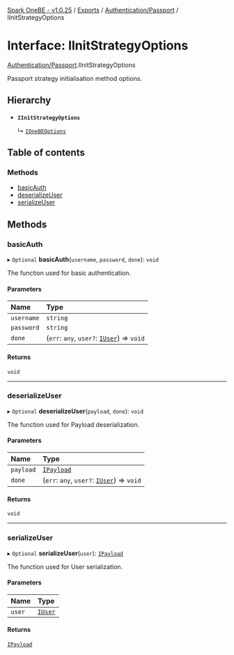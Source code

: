 [Spark OneBE - v1.0.25](../README.md) / [Exports](../modules.md) / [Authentication/Passport](../modules/Authentication_Passport.md) / IInitStrategyOptions

# Interface: IInitStrategyOptions

[Authentication/Passport](../modules/Authentication_Passport.md).IInitStrategyOptions

Passport strategy initialisation method options.

## Hierarchy

- **`IInitStrategyOptions`**

  ↳ [`IOneBEOptions`](index.IOneBEOptions.md)

## Table of contents

### Methods

- [basicAuth](Authentication_Passport.IInitStrategyOptions.md#basicauth)
- [deserializeUser](Authentication_Passport.IInitStrategyOptions.md#deserializeuser)
- [serializeUser](Authentication_Passport.IInitStrategyOptions.md#serializeuser)

## Methods

### basicAuth

▸ `Optional` **basicAuth**(`username`, `password`, `done`): `void`

The function used for basic authentication.

#### Parameters

| Name | Type |
| :------ | :------ |
| `username` | `string` |
| `password` | `string` |
| `done` | (`err`: `any`, `user?`: [`IUser`](Authentication_IUser.IUser.md)) => `void` |

#### Returns

`void`

___

### deserializeUser

▸ `Optional` **deserializeUser**(`payload`, `done`): `void`

The function used for Payload deserialization.

#### Parameters

| Name | Type |
| :------ | :------ |
| `payload` | [`IPayload`](Authentication_IPayload.IPayload.md) |
| `done` | (`err`: `any`, `user?`: [`IUser`](Authentication_IUser.IUser.md)) => `void` |

#### Returns

`void`

___

### serializeUser

▸ `Optional` **serializeUser**(`user`): [`IPayload`](Authentication_IPayload.IPayload.md)

The function used for User serialization.

#### Parameters

| Name | Type |
| :------ | :------ |
| `user` | [`IUser`](Authentication_IUser.IUser.md) |

#### Returns

[`IPayload`](Authentication_IPayload.IPayload.md)
